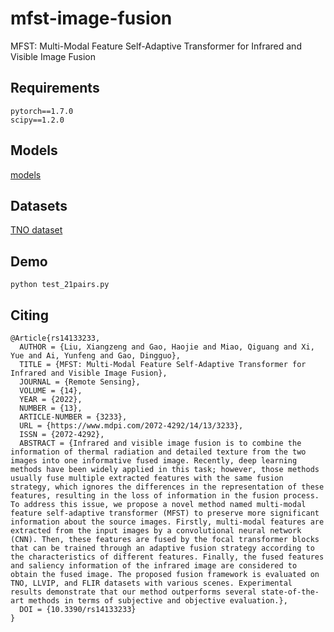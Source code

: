 # mfst-image-fusion
MFST: Multi-Modal Feature Self-Adaptive Transformer for Infrared and Visible Image Fusion

## Requirements
```
pytorch==1.7.0
scipy==1.2.0
```
## Models
[models](https://pan.baidu.com/s/1KIxKjylZkzHoZRpQGRe3SQ?pwd=q4k5)
## Datasets
[TNO dataset](https://pan.baidu.com/s/1mNae9WHdEVo1TVyv2pou1Q?pwd=jg0i)
## Demo
```
python test_21pairs.py
```
## Citing
```
@Article{rs14133233,
  AUTHOR = {Liu, Xiangzeng and Gao, Haojie and Miao, Qiguang and Xi, Yue and Ai, Yunfeng and Gao, Dingguo},
  TITLE = {MFST: Multi-Modal Feature Self-Adaptive Transformer for Infrared and Visible Image Fusion},
  JOURNAL = {Remote Sensing},
  VOLUME = {14},
  YEAR = {2022},
  NUMBER = {13},
  ARTICLE-NUMBER = {3233},
  URL = {https://www.mdpi.com/2072-4292/14/13/3233},
  ISSN = {2072-4292},
  ABSTRACT = {Infrared and visible image fusion is to combine the information of thermal radiation and detailed texture from the two images into one informative fused image. Recently, deep learning methods have been widely applied in this task; however, those methods usually fuse multiple extracted features with the same fusion strategy, which ignores the differences in the representation of these features, resulting in the loss of information in the fusion process. To address this issue, we propose a novel method named multi-modal feature self-adaptive transformer (MFST) to preserve more significant information about the source images. Firstly, multi-modal features are extracted from the input images by a convolutional neural network (CNN). Then, these features are fused by the focal transformer blocks that can be trained through an adaptive fusion strategy according to the characteristics of different features. Finally, the fused features and saliency information of the infrared image are considered to obtain the fused image. The proposed fusion framework is evaluated on TNO, LLVIP, and FLIR datasets with various scenes. Experimental results demonstrate that our method outperforms several state-of-the-art methods in terms of subjective and objective evaluation.},
  DOI = {10.3390/rs14133233}
}
```